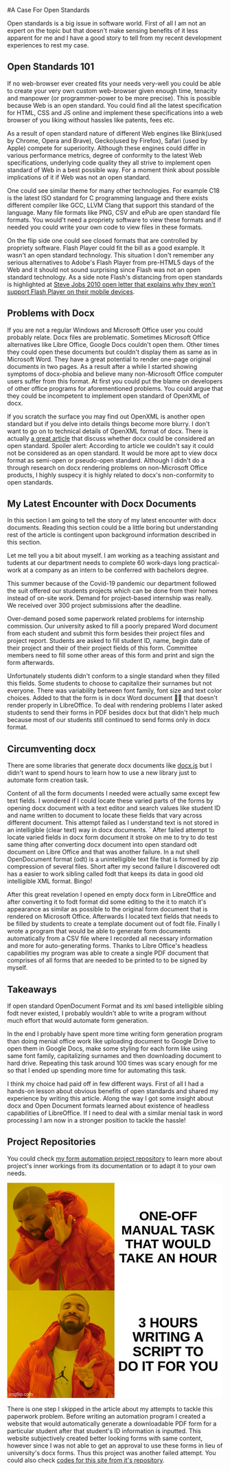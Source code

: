 #A Case For Open Standards

Open standards is a big issue in software world. 
First of all I am not an expert on the topic but that doesn't make sensing
benefits of it less apparent for me and I have a good story to tell from 
my recent development experiences to rest my case.

## Open Standards 101 

If no web-browser ever created fits your needs very-well you could be able
to create your very own custom web-browser given enough time, tenacity and 
manpower (or programmer-power to be more precise). This is possible because
Web is an open standard. You could find all the latest specification for
HTML, CSS and JS online and implement these specifications into a web browser
of you liking without hassles like patents, fees etc. 

As a result of open standard nature of different Web engines 
like Blink(used by Chrome, Opera and Brave), Gecko(used by Firefox), Safari
(used by Apple) compete for superiority. Although these engines could differ
in various performance metrics, degree of conformity to the latest Web specifications,
underlying code quality they all strive to implement open standard of Web 
in a best possible way. For a moment think about possible implications of 
it if Web was not an open standard.

One could see similar theme for many other technologies. For example C18
is the latest ISO standard for C programming language and there exists
different compiler like GCC, LLVM Clang that support this standard of the
language. Many file formats like PNG, CSV and ePub are open standard file
formats. You would't need a propriety software to view these formats and
if needed you could write your own code to view files in these formats.

On the flip side one could see closed formats that are controlled by propriety
software. Flash Player could fit the bill as a good example. It wasn't an open
standard technology. This situation  I don't remember any serious alternatives to Adobe's
Flash Player from pre-HTML5 days of the Web and it should not sound
surprising since Flash was not an open standard technology. 
As a side note Flash's distancing from open standards is highlighted at
[Steve Jobs 2010 open letter that explains why they won't support Flash Player
on their mobile devices](https://www.theguardian.com/technology/blog/2010/apr/29/steve-jobs-flash-ipad-letter-dead).

## Problems with Docx

If you are not a regular Windows and Microsoft Office user you could probably relate.
Docx files are problematic. Sometimes Microsoft Office alternatives like
Libre Office, Google Docs couldn't open them. Other times they could open 
these documents but couldn't display them as same as in Microsoft Word.
They have a great potential to render one-page original documents in two pages.
As a result after a while I started showing symptoms of docx-phobia and believe
many non-Microsoft Office computer users suffer from this format.
At first you could put the blame on developers of other office programs for aforementioned problems.
You could argue that they could be incompetent to implement open standard 
of OpenXML of docx. 

If you scratch the surface you may find out OpenXML is another open standard
but if you delve into details things become more blurry. I don't want to go
on to technical details of OpenXML format of docx. There is actually [a great 
article](https://brattahlid.wordpress.com/2012/05/08/is-docx-really-an-open-standard/) that discuss whether docx could be considered an open standard.
Spoiler alert: According to article we couldn't say it could not be considered as
an open standard. It would be more apt to view docx format as semi-open or
pseudo-open standard. Although I didn't do a through research on docx rendering
problems on non-Microsoft Office products, I highly suspecy it is highly related
to docx's non-conformity to open standards.

## My Latest Encounter with Docx Documents

In this section I am going to tell the story of my latest encounter with docx documents.
Reading this section could be a little boring but understanding rest of the article is contingent upon
background information described in this section.

Let me tell you a bit about myself. I am working as a teaching assistant and
tudents at our department needs to complete 60 work-days long practical-work 
at a company as an intern to be conferred with bachelors degree.

This summer because of the Covid-19 pandemic our department followed 
the suit offered our students projects which can be done from their 
homes instead of on-site work. Demand for project-based internship was really. 
We received over 300 project submissions after the deadline.

Over-demand posed some paperwork related problems for internship commission. 
Our university asked to fill a poorly prepared Word document from each 
student and submit this form besides their project files and project report. 
Students are asked to fill student ID, name, begin date of their project 
and their of their project fields of this form. Committee members 
need to fill some other areas of this form and print and sign the form 
afterwards.

Unfortunately students didn't conform to a single standard when they 
filled this fields. Some students to choose to capitalize their surnames 
but not everyone. There was variability between font family, font size and 
text color choices. Added to that the form is in docx Word document 
:man_facepalming: that doesn't render properly in LibreOffice. To deal with
rendering problems I later asked students to send their forms in PDF besides
docx but that didn't help much because most of our students still continued
to send forms only in docx format.

## Circumventing docx

There are some libraries that generate docx documents like 
[docx.js](https://docx.js.org/#/usage/paragraph) but I didn't want to spend
hours to learn how to use a new library just to automate form creation task. `


Content of all the form documents I needed were actually same except few text fields. I wondered
if I could locate these varied parts of the forms by opening docx document with
a text editor and search values like student ID and name written to document to
locate these fields that vary across different document. This attempt failed
as I understand text is not stored in an intelligible (clear text) way in docx documents. 
`
After failed attempt to locate varied fields in docx form document it stroke on
me to try to do test same thing after converting docx document into open standard
odt document on Libre Office and that was another failure. In a nut shell 
OpenDocument format (odt) is a unintelligible text file that is formed by zip
compression of several files. Short after my second failure I discovered odt has a
easier to work sibling called fodt that keeps its data in good old intelligible 
XML format. Bingo!

After this great revelation I opened en empty docx form in LibreOffice and 
after converting it to fodt format did some editing to the it 
to match it's appearance as similar as possible to the original form document 
that is rendered on Microsoft Office. Afterwards I located text fields that 
needs to be filled by students to create a template document out of fodt file.
Finally I wrote a program that would be able to generate form documents automatically
from a CSV file where I recorded all necessary information and more for 
auto-generating forms. Thanks to Libre Office's headless capabilities my program
was able to create a single PDF document that comprises of all forms that are needed to
be printed to to be signed by myself. 

## Takeaways

If open standard OpenDocument Format and its xml based intelligible sibling fodt never 
existed, I probably wouldn't able to write a program without much effort that would 
automate form generation.
 
In the end I probably have spent more time writing form generation program than doing 
menial office work like uploading document to Google Drive to open them in Google Docs, 
make some styling for each form like using same font family, capitalizing surnames and 
then downloading document to hard drive. Repeating this task around 100 times was scary
enough for me so that I ended up spending more time for automating this task.

I think my choice had paid off in few different ways. First of all I had a hands-on lesson
about obvious benefits of open standards and shared my experience by writing this article. 
Along the way I got some insight about docx and Open Document formats learned about 
existence of headless capabilities of LibreOffice. If I need to deal with a similar menial
task in word processing I am now in a stronger position to tackle the hassle!  

## Project Repositories 

You could check [my form automation project repository](https://github.com/gusanmaz/InternshipFormGenerator) to learn more about
project's inner workings from its documentation or to adapt it to your own
needs. 

![Automation Meme](automation_meme.png)

There is one step I skipped in the article about my attempts to tackle this paperwork
problem. Before writing an automation program I created a website that would automatically generate
a downloadable PDF form for a particular student after that student's ID information is inputted.
This website subjectively created better looking forms with same content, however since I was not able
to get an approval to use these forms in lieu of university's docx forms. Thus this project was another
failed attempt. You could also check [codes for this site from it's repository](https://github.com/gusanmaz/WebInternshipForms).      

    


  

   
   
    